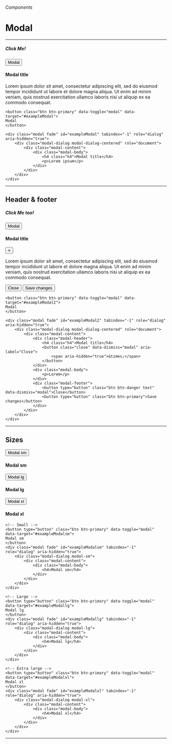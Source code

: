 <h6 class="text-muted text-uppercase">Components</h6>
<h1 class="h3 font-secondary">Modal</h1>
<hr class="border-bottom my-5">

<div class="box text-center">
    <h5>Click Me!</h5>
    <button type="button" class="btn btn-primary" data-toggle="modal" data-target="#exampleModal">
    Modal
    </button>
    <div class="modal fade" id="exampleModal" tabindex="-1" role="dialog" aria-hidden="true">
        <div class="modal-dialog modal-dialog-centered" role="document">
            <div class="modal-content">
                <div class="modal-body">
                    <h4 class="h4">Modal title</h4>
                    <p>Lorem ipsum dolor sit amet, consectetur adipiscing elit, sed do eiusmod tempor incididunt ut labore et dolore magna aliqua. Ut enim ad minim veniam, quis nostrud exercitation ullamco laboris nisi ut aliquip ex ea commodo consequat.</p>
                </div>
            </div>
        </div>
    </div>
</div>

    <button class="btn btn-primary" data-toggle="modal" data-target="#exampleModal">
    Modal
    </button>

    <div class="modal fade" id="exampleModal" tabindex="-1" role="dialog" aria-hidden="true">
        <div class="modal-dialog modal-dialog-centered" role="document">
            <div class="modal-content">
                <div class="modal-body">
                    <h4 class="h4">Modal title</h4>
                    <p>Lorem ipsum</p>
                </div>
            </div>
        </div>
    </div>
<hr class="border-bottom">

<h2 class="h4">Header & footer</h2>

<div class="box text-center">
    <h5>Click Me too!</h5>
    <button type="button" class="btn btn-primary" data-toggle="modal" data-target="#exampleModal2">
    Modal
    </button>
    <div class="modal fade" id="exampleModal2" tabindex="-1" role="dialog" aria-hidden="true">
        <div class="modal-dialog modal-dialog-centered" role="document">
            <div class="modal-content">
                <div class="modal-header">
                    <h4 class="h4">Modal title</h4>
                    <button class="close" data-dismiss="modal" aria-label="Close">
                        <span aria-hidden="true">&times;</span>
                    </button>
                </div>
                <div class="modal-body">
                    <p>Lorem ipsum dolor sit amet, consectetur adipiscing elit, sed do eiusmod tempor incididunt ut labore et dolore magna aliqua. Ut enim ad minim veniam, quis nostrud exercitation ullamco laboris nisi ut aliquip ex ea commodo consequat.</p>
                </div>
                <div class="modal-footer">
                    <button type="button" class="btn btn-danger text" data-dismiss="modal">Close</button>
                    <button type="button" class="btn btn-primary">Save changes</button>
                </div>
            </div>
        </div>
    </div>
</div>

    <button class="btn btn-primary" data-toggle="modal" data-target="#exampleModal2">
    Modal
    </button>

    <div class="modal fade" id="exampleModal2" tabindex="-1" role="dialog" aria-hidden="true">
        <div class="modal-dialog modal-dialog-centered" role="document">
            <div class="modal-content">
                <div class="modal-header">
                    <h4 class="h4">Modal title</h4>
                    <button class="close" data-dismiss="modal" aria-label="Close">
                        <span aria-hidden="true">&times;</span>
                    </button>
                </div>
                <div class="modal-body">
                    <p>Lorem</p>
                </div>
                <div class="modal-footer">
                    <button type="button" class="btn btn-danger text" data-dismiss="modal">Close</button>
                    <button type="button" class="btn btn-primary">Save changes</button>
                </div>
            </div>
        </div>
    </div>
<hr class="border-bottom">

<h2 class="h4">Sizes</h2>

<div class="box text-center">
    <button type="button" class="btn btn-primary" data-toggle="modal" data-target="#exampleModalsm">
    Modal sm
    </button>
    <div class="modal fade" id="exampleModalsm" tabindex="-1" role="dialog" aria-hidden="true">
        <div class="modal-dialog modal-dialog-centered modal-sm" role="document">
            <div class="modal-content">
                <div class="modal-body">
                    <h4>Modal sm</h4>
                </div>
            </div>
        </div>
    </div>
    <button type="button" class="btn btn-primary" data-toggle="modal" data-target="#exampleModallg">
    Modal lg
    </button>
    <div class="modal fade" id="exampleModallg" tabindex="-1" role="dialog" aria-hidden="true">
        <div class="modal-dialog modal-dialog-centered modal-lg" role="document">
            <div class="modal-content">
                <div class="modal-body">
                    <h4>Modal lg</h4>
                </div>
            </div>
        </div>
    </div>
    <button type="button" class="btn btn-primary" data-toggle="modal" data-target="#exampleModalxl">
    Modal xl
    </button>
    <div class="modal fade" id="exampleModalxl" tabindex="-1" role="dialog" aria-hidden="true">
        <div class="modal-dialog modal-dialog-centered modal-xl" role="document">
            <div class="modal-content">
                <div class="modal-body">
                    <h4>Modal xl</h4>
                </div>
            </div>
        </div>
    </div>
</div>

    <!-- Small -->
    <button type="button" class="btn btn-primary" data-toggle="modal" data-target="#exampleModalsm">
    Modal sm
    </button>
    <div class="modal fade" id="exampleModalsm" tabindex="-1" role="dialog" aria-hidden="true">
        <div class="modal-dialog modal-sm">
            <div class="modal-content">
                <div class="modal-body">
                    <h4>Modal sm</h4>
                </div>
            </div>
        </div>
    </div>

    <!-- Large -->
    <button type="button" class="btn btn-primary" data-toggle="modal" data-target="#exampleModallg">
    Modal lg
    </button>
    <div class="modal fade" id="exampleModallg" tabindex="-1" role="dialog" aria-hidden="true">
        <div class="modal-dialog modal-lg">
            <div class="modal-content">
                <div class="modal-body">
                    <h4>Modal lg</h4>
                </div>
            </div>
        </div>
    </div>

    <!-- Extra large -->
    <button type="button" class="btn btn-primary" data-toggle="modal" data-target="#exampleModalxl">
    Modal xl
    </button>
    <div class="modal fade" id="exampleModalxl" tabindex="-1" role="dialog" aria-hidden="true">
        <div class="modal-dialog modal-xl">
            <div class="modal-content">
                <div class="modal-body">
                    <h4>Modal xl</h4>
                </div>
            </div>
        </div>
    </div>
<hr class="border-bottom">